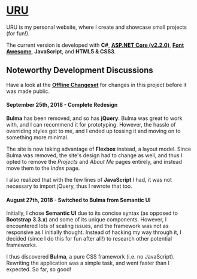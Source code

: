 # [URU](http://uru.no/)

URU is my personal website, where I create and showcase small projects (for fun!).

The current version is developed with **C#**, **[ASP.NET Core (v2.2.0)](https://www.microsoft.com/net)**, **[Font Awesome](https://fontawesome.com/)**, **JavaScript**, and **HTML5 & CSS3**.

## Noteworthy Development Discussions

Have a look at the **[Offline Changeset](https://github.com/Adrrei/URU/wiki/Offline-Changeset)** for changes in this project before it was made public.

#### September 25th, 2018 - Complete Redesign

**Bulma** has been removed, and so has **jQuery**. Bulma was great to work with, and I can recommend it for prototyping. However, the hassle of overriding styles got to me, and I ended up tossing it and moving on to something more minimal.

The site is now taking advantage of **Flexbox** instead, a layout model.
Since Bulma was removed, the site's design had to change as well, and thus I opted to remove the *Projects* and *About Me* pages entirely, and instead move them to the *Index* page.

I also realized that with the few lines of **JavaScript** I had, it was not necessary to import jQuery, thus I rewrote that too.

#### August 27th, 2018 - Switched to Bulma from Semantic UI

Initially, I chose **Semantic UI** due to its concise syntax (as opposed to **Bootstrap 3.3.x**) and some of its unique components.
However, I encountered lots of scaling issues, and the framework was not as responsive as I initially thought. Instead of hacking my way through it, I decided (since I do this for fun after all!) to research other potential frameworks.

I thus discovered **Bulma**, a pure CSS framework (i.e. no JavaScript).
Rewriting the application was a simple task, and went faster than I expected. So far, so good!
